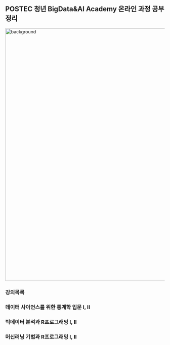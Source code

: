 ## POSTEC 청년 BigData&AI Academy 온라인 과정 공부 정리
<img width="800" alt="background" src="https://i.ytimg.com/vi/0ZMRdCErzHg/maxresdefault.jpg">

### 강의목록
### 데이터 사이언스를 위한 통계학 입문 I, II
### 빅데이터 분석과 R프로그래밍 I, II
### 머신러닝 기법과 R프로그래밍 I, II
